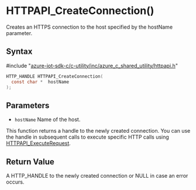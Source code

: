 # HTTPAPI_CreateConnection()

Creates an HTTPS connection to the host specified by the hostName parameter.

## Syntax

\#include "[azure-iot-sdk-c/c-utility/inc/azure_c_shared_utility/httpapi.h](../iot-c-ref-httpapi-h.md)"  
```C
HTTP_HANDLE HTTPAPI_CreateConnection(
  const char *  hostName
);
```

## Parameters
* `hostName` Name of the host.

This function returns a handle to the newly created connection. You can use the handle in subsequent calls to execute specific HTTP calls using [HTTPAPI_ExecuteRequest](../iot-c-ref-httpapi-h/httpapi-executerequest.md).

## Return Value
A HTTP_HANDLE to the newly created connection or NULL in case an error occurs.


